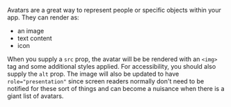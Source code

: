 Avatars are a great way to represent people or specific objects within your app.
They can render as:

- an image
- text content
- icon

When you supply a `src` prop, the avatar will be be rendered with an `<img>` tag
and some additional styles applied. For accessibility, you should also supply
the `alt` prop. The image will also be updated to have `role="presentation"`
since screen readers normally don't need to be notified for these sort of things
and can become a nuisance when there is a giant list of avatars.
